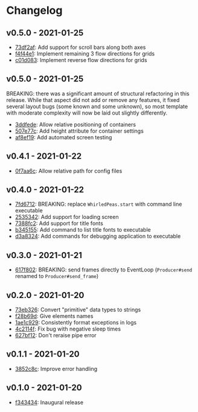 # Changelog

## v0.5.0 - 2021-01-25

- [73df2af](https://github.com/tcollier/whirled_peas/tree/73df2af1f1eac37fe94f720dce16da1ed568dade): Add support for scroll bars along both axes
- [f4f44e1](https://github.com/tcollier/whirled_peas/tree/f4f44e1ff6c75ed03cd682e3fa9921401dcd2d00): Implement remaining 3 flow directions for grids
- [c01d083](https://github.com/tcollier/whirled_peas/tree/c01d083e10bf70983109a8def836bb181099f59c): Implement reverse flow directions for grids

## v0.5.0 - 2021-01-25

BREAKING: there was a significant amount of structural refactoring in this release. While that aspect did not add or remove any features, it fixed several layout bugs (some known and some unknown), so most template with moderate complexity will now be laid out slightly differently.

- [3ddfede](https://github.com/tcollier/whirled_peas/tree/3ddfedee4ab2fadeecbe82c7c9caf25c2988f095): Allow relative positioning of containers
- [507e77c](https://github.com/tcollier/whirled_peas/tree/507e77c551bcb9cc832d5c24e2f24eb1afe4eddc): Add height attribute for container settings
- [af8ef19](https://github.com/tcollier/whirled_peas/tree/af8ef1950edebcd23a57a04982b22a56296ee09b): Add automated screen testing

## v0.4.1 - 2021-01-22

- [0f7aa6c](https://github.com/tcollier/whirled_peas/tree/0f7aa6ccc07323230dd602cb43e0341de5a69ad8): Allow relative path for config files

## v0.4.0 - 2021-01-22

- [7fd6712](https://github.com/tcollier/whirled_peas/tree/7fd6712818c94cdbfd81828277ca67c705e01793): BREAKING: replace `WhirledPeas.start` with command line executable
- [2535342](https://github.com/tcollier/whirled_peas/tree/25353424f1ab4af4880f44eb7ddd28afefbbb9b2): Add support for loading screen
- [7388fc2](https://github.com/tcollier/whirled_peas/tree/7388fc2eacdc8045b725311c11d650d6b8654be8): Add support for title fonts
- [b345155](https://github.com/tcollier/whirled_peas/tree/b345155b1c212cabe73f9a2562ac8dbbedbbb6df): Add command to list title fonts to executable
- [d3a8324](https://github.com/tcollier/whirled_peas/tree/d3a832496c36985993217ff11b6d83dd4697c4ed): Add commands for debugging application to executable

## v0.3.0 - 2021-01-21

- [617f802](https://github.com/tcollier/whirled_peas/tree/617f8027d6688a2ec81a3e594e529c94485cee85): BREAKING: send frames directly to EventLoop (`Producer#send` renamed to `Producer#send_frame`)

## v0.2.0 - 2021-01-20

- [73eb326](https://github.com/tcollier/whirled_peas/tree/73eb326426f9814e91e3bc7a60dfd87be3d69f7e): Convert "primitive" data types to strings
- [f28b69d](https://github.com/tcollier/whirled_peas/tree/f28b69df8b6cfc973da2ebc0b8da29b278f23433): Give elements names
- [1ae1c929](https://github.com/tcollier/whirled_peas/tree/1ae1c929429c2f8520054d33a064c2b6d71955fe): Consistently format exceptions in logs
- [4c2114f](https://github.com/tcollier/whirled_peas/tree/4c2114fd360fd98c65e6e32f905a377f09b919ee): Fix bug with negative sleep times
- [627bf12](https://github.com/tcollier/whirled_peas/tree/627bf126dd7f9c845f65105e0826d14a35a0a953): Don't reraise pipe error

## v0.1.1 - 2021-01-20

- [3852c8c](https://github.com/tcollier/whirled_peas/tree/3852c8c700c2e8fb92e65bbca1c99be74304c6d0): Improve error handling

## v0.1.0 - 2021-01-20

- [f343434](https://github.com/tcollier/whirled_peas/tree/f34343458097da04d5846ab13533e8226ba04d75): Inaugural release
